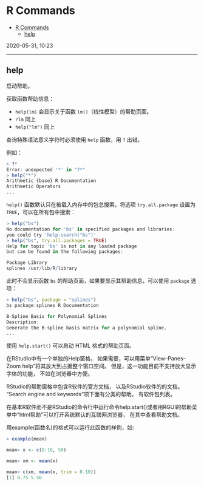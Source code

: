 # R Commands

- [R Commands](#r-commands)
  - [help](#help)

2020-05-31, 10:23
***

## help

启动帮助。

获取函数帮助信息：

- `help(lm)` 会显示关于函数 `lm()`（线性模型）的帮助页面。
- `?lm` 同上
- `help("lm")` 同上

查询特殊语法意义字符时必须使用 `help` 函数，用 `?` 出错。

例如：

```r
> ?*
Error: unexpected '*' in "?*"
> help("*")
Arithmetic {base} R Documentation
Arithmetic Operators
...
```

`help()` 函数默认只在被载入内存中的包总搜索。将选项 `try.all.package` 设置为 `TRUE`，可以在所有包中搜索：

```r
> help("bs")
No documentation for 'bs' in specified packages and libraries:
you could try 'help.search("bs")'
> help("bs", try.all.packages = TRUE)
Help for topic 'bs' is not in any loaded package
but can be found in the following packages:

Package Library
splines /usr/lib/R/library
```

此时不会显示函数 `bs` 的帮助页面，如果要显示其帮助信息，可以使用 `package` 选项：

```r
> help("bs", package = "splines")
bs package:splines R Documentation

B-Spline Basis for Polynomial Splines
Description:
Generate the B-spline basis matrix for a polynomial spline.
...
```

使用 `help.start()` 可以启动 HTML 格式的帮助页面。

在RStudio中有一个单独的Help窗格， 如果需要，可以用菜单“View–Panes–Zoom help”将其放大到占据整个窗口空间。 但是，这一功能目前不支持放大显示字体的功能， 不如在浏览器中方便。

RStudio的帮助窗格中包含R软件的官方文档， 以及RStudio软件的的文档。 “Search engine and keywords”项下面有分类的帮助。 有软件包列表。

在基本R软件而不是RStudio的命令行中运行命令help.start()或者用RGUI的帮助菜单中“html帮助”可以打开系统默认的互联网浏览器， 在其中查看帮助文档。

用example(函数名)的格式可以运行此函数的样例，如:

```r
> example(mean)

mean> x <- c(0:10, 50)

mean> xm <- mean(x)

mean> c(xm, mean(x, trim = 0.10))
[1] 8.75 5.50
```
